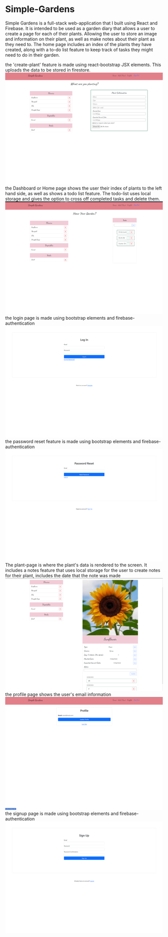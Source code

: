 # Simple-Gardens
Simple Gardens is a full-stack web-application that I built using React and Firebase. It is intended to be used as a garden diary that allows a user to create a page for each of their plants. Allowing the user to store an image and information on their plant, as well as make notes about their plant as they need to. The home page includes an index of the plants they have created, along with a to-do list feature to keep track of tasks they might need to do in their garden. 


the 'create-plant' feature is made using react-bootstrap JSX elements. This uploads the data to be stored in firestore.
![create-page-image](https://github.com/Eemory/Simple-Gardens/blob/main/simple-gardens-readme-images/sg-createpage.png?raw=true)
the Dashboard or Home page shows the user their index of plants to the left hand side, as well as shows a todo list feature. The todo-list uses local storage and gives the option to cross off completed tasks and delete them.
![dashboard-image](https://github.com/Eemory/Simple-Gardens/blob/main/simple-gardens-readme-images/sg-dashboard.png?raw=true)
the login page is made using bootstrap elements and firebase-authentication
![login-image](https://github.com/Eemory/Simple-Gardens/blob/main/simple-gardens-readme-images/sg-login.png?raw=true)
the password reset feature is made using bootstrap elements and firebase-authentication
![password-reset-image](https://github.com/Eemory/Simple-Gardens/blob/main/simple-gardens-readme-images/sg-passwordreset.png?raw=true)
The plant-page is where the plant's data is rendered to the screen. It includes a notes feature that uses local storage for the user to create notes for their plant, includes the date that the note was made
![plant-page-image](https://github.com/Eemory/Simple-Gardens/blob/main/simple-gardens-readme-images/sg-plantpage.png?raw=true)
the profile page shows the user's email information
![profile-image](https://github.com/Eemory/Simple-Gardens/blob/main/simple-gardens-readme-images/sg-profile.png?raw=true)
the signup page is made using bootstrap elements and firebase-authentication
![signup-image](https://github.com/Eemory/Simple-Gardens/blob/main/simple-gardens-readme-images/sg-signup.png?raw=true)
